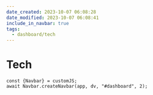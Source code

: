```yaml
---
date_created: 2023-10-07 06:08:28
date_modified: 2023-10-07 06:08:41
include_in_navbar: true
tags:
  - dashboard/tech
---
```

# Tech

```dataviewjs
const {Navbar} = customJS;
await Navbar.createNavbar(app, dv, "#dashboard", 2); 
```

